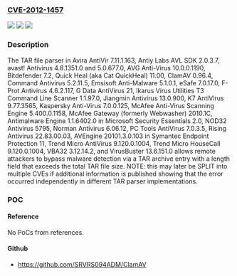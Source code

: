 ### [CVE-2012-1457](https://cve.mitre.org/cgi-bin/cvename.cgi?name=CVE-2012-1457)
![](https://img.shields.io/static/v1?label=Product&message=n%2Fa&color=blue)
![](https://img.shields.io/static/v1?label=Version&message=n%2Fa%20&color=brightgreen)
![](https://img.shields.io/static/v1?label=Vulnerability&message=n%2Fa&color=brightgreen)

### Description

The TAR file parser in Avira AntiVir 7.11.1.163, Antiy Labs AVL SDK 2.0.3.7, avast! Antivirus 4.8.1351.0 and 5.0.677.0, AVG Anti-Virus 10.0.0.1190, Bitdefender 7.2, Quick Heal (aka Cat QuickHeal) 11.00, ClamAV 0.96.4, Command Antivirus 5.2.11.5, Emsisoft Anti-Malware 5.1.0.1, eSafe 7.0.17.0, F-Prot Antivirus 4.6.2.117, G Data AntiVirus 21, Ikarus Virus Utilities T3 Command Line Scanner 1.1.97.0, Jiangmin Antivirus 13.0.900, K7 AntiVirus 9.77.3565, Kaspersky Anti-Virus 7.0.0.125, McAfee Anti-Virus Scanning Engine 5.400.0.1158, McAfee Gateway (formerly Webwasher) 2010.1C, Antimalware Engine 1.1.6402.0 in Microsoft Security Essentials 2.0, NOD32 Antivirus 5795, Norman Antivirus 6.06.12, PC Tools AntiVirus 7.0.3.5, Rising Antivirus 22.83.00.03, AVEngine 20101.3.0.103 in Symantec Endpoint Protection 11, Trend Micro AntiVirus 9.120.0.1004, Trend Micro HouseCall 9.120.0.1004, VBA32 3.12.14.2, and VirusBuster 13.6.151.0 allows remote attackers to bypass malware detection via a TAR archive entry with a length field that exceeds the total TAR file size.  NOTE: this may later be SPLIT into multiple CVEs if additional information is published showing that the error occurred independently in different TAR parser implementations.

### POC

#### Reference
No PoCs from references.

#### Github
- https://github.com/SRVRS094ADM/ClamAV

